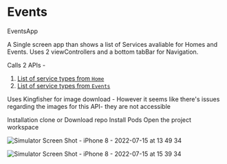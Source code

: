 # Events
EventsApp

A Single screen app than shows a list of Services avaliable for Homes and Events.
Uses 2 viewControllers and a bottom tabBar for Navigation.

Calls 2 APIs - 
1. [List of service types from `Home`](https://5d1dae5d3374890014f005d1.mockapi.io/api/v1/home)
2. [List of service types from `Events`](https://5d1dae5d3374890014f005d1.mockapi.io/api/v1/events)

Uses Kingfisher for image download -
However it seems like there's issues regarding the images for this API- they are not accessible

Installation 
clone or Download repo
Install Pods
Open the project workspace 


![Simulator Screen Shot - iPhone 8 - 2022-07-15 at 13 49 34](https://user-images.githubusercontent.com/24529335/179254936-1218e126-bbec-41a9-a53f-bfc391fd097e.png)

![Simulator Screen Shot - iPhone 8 - 2022-07-15 at 15 39 34](https://user-images.githubusercontent.com/24529335/179254972-d43257dd-c0b1-412a-948a-b701123699fa.png)
